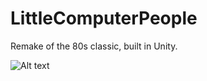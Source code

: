 # LittleComputerPeople

Remake of the 80s classic, built in Unity.

![Alt text](http://i.imgur.com/31sOZjW.png "Screenshot")

